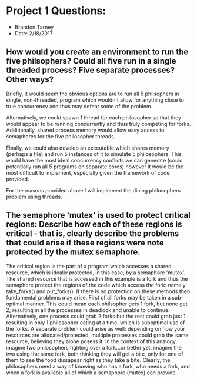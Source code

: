 # Project 1 Questions:
- Brandon Tarney
- Date: 2/18/2017

## How would you create an environment to run the five philsophers? Could all five run in a single threaded process? Five separate processes? Other ways?

Briefly, it would seem the obvious options are to run all 5 philsophers in single, non-threaded, program which wouldn't allow for anything close to true concurrency and thus may defeat some of the problem. 

Alternatively, we could spawn 1 thread for each philosopher so that they would appear to be running concurrently and thus truly competing for forks. Additionally, shared process memory would allow easy access to semaphores for the five philosopher threads. 

Finally, we could also develop an executable which shares memory (perhaps a file) and run 5 instances of it to simulate 5 philosophers. This would have the most ideal concurrency conflicts we can generate (could potentially run all 5 programs on separate cores) however it would be the most difficult to implement, especially given the framework of code provided.

For the reasons provided above I will implement the dining philosophers problem using threads.


## The semaphore 'mutex' is used to protect critical regions: Describe how each of these regions is critical - that is, clearly describe the problems that could arise if these regions were note protected by the mutex semaphore. 

The critical region is the part of a program which accesses a shared resource, which is ideally protected, in this case, by a semaphore 'mutex'. The shared resource that is accessed in this example is a fork and thus the semaphore protect the regions of the code which access the fork: namely take_forks() and put_forks(). If there is no protection on these methods then fundamental problems may arise. First of all forks may be taken in a sub-optimal manner. This could mean each philsopher gets 1 fork, but none get 2, resulting in all the processes in deadlock and unable to continue. Alternatively, one process could grab 2 forks but the rest could grab just 1 resulting in only 1 philosopher eating at a time, which is suboptimal use of the forks. A separate problem could arise as well: depending on how your resources are allocated/protected, multiple processes could grab the same resource, believing they alone posess it. In the context of this analogy, imagine two philosophers fighting over a fork...or better yet, imagine the two using the same fork, both thinking they will get a bite, only for one of them to see the food dissapear right as they take a bite. Clearly, the philosophers need a way of knowing who has a fork, who needs a fork, and when a fork is available all of which a semaphore (mutex) can provide.

